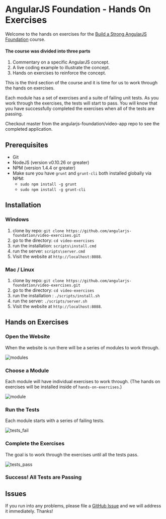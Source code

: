 # AngularJS Foundation - Hands On Exercises

Welcome to the hands on exercises for the [Build a Strong AngularJS Foundation](http://shop.oreilly.com/product/110000151.do) course.

#### The course was divided into three parts
1. Commentary on a specific AngularJS concept.
2. A live coding example to illustrate the concept.
3. Hands on exercises to reinforce the concept.

This is the third section of the course and it is time for us to work through the hands on exercises.

Each module has a set of exercises and a suite of failing unit tests. As you work through the exercises, the tests will start to pass. You will know that you have successfully completed the exercises when all of the tests are passing.

Checkout master from the angularjs-foundation/video-app repo to see the completed application.

## Prerequisites
- Git
- NodeJS (version v0.10.26 or greater)
- NPM (version 1.4.4 or greater)
- Make sure you have `grunt` and `grunt-cli` both installed globally via NPM:
  - `sudo npm install -g grunt`
  - `sudo npm install -g grunt-cli`

## Installation

### Windows
1. clone by repo: `git clone https://github.com/angularjs-foundation/video-exercises.git`
2. go to the directory: `cd video-exercises`
3. run the installation: `scripts\install.cmd`
4. run the server: `scripts\server.cmd`
5. Visit the website at `http://localhost:8088`.

### Mac / Linux
1. clone by repo: `git clone https://github.com/angularjs-foundation/video-exercises.git`
2. go to the directory: `cd video-exercises`
3. run the installation : `./scripts/install.sh`
4. run the server: `./scripts/server.sh`
5. Visit the website at `http://localhost:8088`.

## Hands on Exercises

### Open the Website

When the website is run there will be a series of modules to work through.

![modules](https://cloud.githubusercontent.com/assets/590361/2930144/5478ba74-d792-11e3-8cd1-d301fd45c4f5.png)

### Choose a Module

Each module will have individual exercises to work through. (The hands on exercises will be installed inside of `hands-on-exercises`.)

![module](https://cloud.githubusercontent.com/assets/590361/2930145/5acf6bc0-d792-11e3-8607-65622a0f49e3.png)

### Run the Tests

Each module starts with a series of failing tests.

![tests_fail](https://cloud.githubusercontent.com/assets/590361/2930276/03f99dc8-d794-11e3-850f-71eb7437daaf.png)

### Complete the Exercises

The goal is to work through the exercises until all the tests pass.

![tests_pass](https://cloud.githubusercontent.com/assets/590361/2930277/0699515e-d794-11e3-88a1-af374ee1fdc4.png)

### Success! All Tests are Passing

## Issues

If you run into any problems, please file a [GitHub Issue](https://github.com/angularjs-foundation/video-exercises/issues) and we will address it immediately. Thanks!
